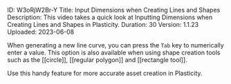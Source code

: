 ID: W3oRjW2Br-Y
Title: Input Dimensions when Creating Lines and Shapes
Description: This video takes a quick look at Inputting Dimensions when Creating Lines and Shapes in Plasticity.
Duration: 30
Version: 1.1.23
Uploaded: 2023-06-08

When generating a new line curve, you can press the `Tab` key to numerically enter a value. This option is also available when using
shape creation tools such as the [[circle]], [[regular polygon]] and [[rectangle tool]].

Use this handy feature for more accurate asset creation in Plasticity.
